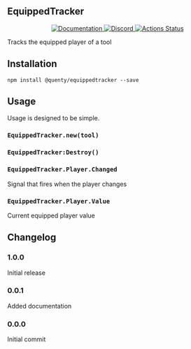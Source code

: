 ## EquippedTracker
<div align="center">
  <a href="http://quenty.github.io/api/">
    <img src="https://img.shields.io/badge/docs-website-green.svg" alt="Documentation" />
  </a>
  <a href="https://discord.gg/mhtGUS8">
    <img src="https://img.shields.io/badge/discord-nevermore-blue.svg" alt="Discord" />
  </a>
  <a href="https://github.com/Quenty/NevermoreEngine/actions">
    <img src="https://github.com/Quenty/NevermoreEngine/workflows/lint/badge.svg" alt="Actions Status" />
  </a>
</div>

Tracks the equipped player of a tool

## Installation
```
npm install @quenty/equippedtracker --save
```

## Usage
Usage is designed to be simple.

### `EquippedTracker.new(tool)`

### `EquippedTracker:Destroy()`

### `EquippedTracker.Player.Changed`
Signal that fires when the player changes

### `EquippedTracker.Player.Value`
Current equipped player value

## Changelog

### 1.0.0
Initial release

### 0.0.1
Added documentation

### 0.0.0
Initial commit